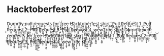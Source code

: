 # Hacktoberfest 2017
D̩̙͜ṷ̮m̙̠̥͎m̘̪͍̞̟̭͞y͜ ̵p͇ul̶̞͈̥l͢ ͈̹͉̻̳r̮̯͘e̮̝̰̱̘̲͉q̵̗͓̥̺̮u̺͍̣̹e̱̼̹̻st̝̜s̡̫̼̲ͅ f͍̪̫̬̲͙͚o̶̠̬r̜̻̟̻̤̦ ͓͕̟̩́f̩̘̹̥͍́r͍̯̘͈̗̘͓e̷̗͕̻͉͍e̷̩͚̭̙̳̰͉ H̬͈͝a̩̪̠͕͙̻c͓͈̯̤̯̗͜k̺͉̙t̟͓̼̫͉͢o͚̠̯̫b̼̮̳̗͓̞é͎̙̲̩r̘̹͘f̨e̗̣s̻͈t̠̱͚̦ ̹s̻ͅh͙͎͚͉̣̞̯i̧̭r͍̰ţ͈̮̤̩̱ͅ
̛͚̥̹
̳͎͓̹̺P̢̭͈u͔̱̯͔l͎̮̰͕̝͚̳l̮̻͉ ̺̝R̶̘̠͎͍͇̲̲e̛̜̥̬q̹̣̞̪̲͝ͅu̜̻e̝͠s̺t̵̯̥̣ ͖͙̮1
͎̤
̯͕̭̫͚͟P̵̬u̵̠̫̼ĺ̗̱͎̥̣̜l̸̩̱̙͉̲̺ ͓̦R̶e͚͔̠͔qu̵̱̳̤̺̮ͅe̯̼̥̟̟s̞̺̯t̺̘͙̠͓ ̪̖͓2̫̮̭͎͕̘
̶̼̠̥
͔̺͔̬P͡u͝l͏͉̩l̰̰̬͝ R̻̖e̱̯͖q̵̟̟̻͍ué͍̳͔̬̫s̶̻͉͍̬̯̜͙t͉̹̩̠́ ̲̦̩̺̩3͕̗̦̬͍̮
͙̖
͙P̷̙̱̟̲u̠͔l͏̠͕̣̗͉̠̥l͈͈̳͓͎̮̬͟ ̦͔̯͙̺̹͡R̷̪ḛ̮q̱̱̜͉̳̣́ue̙͈s͓̮̪̘̮ṱ̵͔̰͖͔ ̬͖̹̺̦4͍̩͢
͚͇͙͙ͅ
̯̘̪̖̼̪̠w̡̖͙͕̰ͅe̞̜̬͍̗w͖͈̻ ̢̤f̰̗͇̲͈ͅŕ͚͓͖͕̗͇̙e͔͙̙̖̗̘e͓̞̖ ̕s̱͙͎͝h̸̥̼͍͈i̥͇̜̻̣̥r̴t͈̳̱̮
D̩̙͜ṷ̮m̙̠̥͎m̘̪͍̞̟̭͞y͜ ̵p͇ul̶̞͈̥l͢ ͈̹͉̻̳r̮̯͘e̮̝̰̱̘̲͉q̵̗͓̥̺̮u̺͍̣̹e̱̼̹̻st̝̜s̡̫̼̲ͅ f͍̪̫̬̲͙͚o̶̠̬r̜̻̟̻̤̦ ͓͕̟̩́f̩̘̹̥͍́r͍̯̘͈̗̘͓e̷̗͕̻͉͍e̷̩͚̭̙̳̰͉ H̬͈͝a̩̪̠͕͙̻c͓͈̯̤̯̗͜k̺͉̙t̟͓̼̫͉͢o͚̠̯̫b̼̮̳̗͓̞é͎̙̲̩r̘̹͘f̨e̗̣s̻͈t̠̱͚̦ ̹s̻ͅh͙͎͚͉̣̞̯i̧̭r͍̰ţ͈̮̤̩̱ͅ
̛͚̥̹
̳͎͓̹̺P̢̭͈u͔̱̯͔l͎̮̰͕̝͚̳l̮̻͉ ̺̝R̶̘̠͎͍͇̲̲e̛̜̥̬q̹̣̞̪̲͝ͅu̜̻e̝͠s̺t̵̯̥̣ ͖͙̮1
͎̤
̯͕̭̫͚͟P̵̬u̵̠̫̼ĺ̗̱͎̥̣̜l̸̩̱̙͉̲̺ ͓̦R̶e͚͔̠͔qu̵̱̳̤̺̮ͅe̯̼̥̟̟s̞̺̯t̺̘͙̠͓ ̪̖͓2̫̮̭͎͕̘
̶̼̠̥
͔̺͔̬P͡u͝l͏͉̩l̰̰̬͝ R̻̖e̱̯͖q̵̟̟̻͍ué͍̳͔̬̫s̶̻͉͍̬̯̜͙t͉̹̩̠́ ̲̦̩̺̩3͕̗̦̬͍̮
͙̖
͙P̷̙̱̟̲u̠͔l͏̠͕̣̗͉̠̥l͈͈̳͓͎̮̬͟ ̦͔̯͙̺̹͡R̷̪ḛ̮q̱̱̜͉̳̣́ue̙͈s͓̮̪̘̮ṱ̵͔̰͖͔ ̬͖̹̺̦4͍̩͢
͚͇͙͙ͅ
̯̘̪̖̼̪̠w̡̖͙͕̰ͅe̞̜̬͍̗w͖͈̻ ̢̤f̰̗͇̲͈ͅŕ͚͓͖͕̗͇̙e͔͙̙̖̗̘e͓̞̖ ̕s̱͙͎͝h̸̥̼͍͈i̥͇̜̻̣̥r̴t͈̳̱̮
